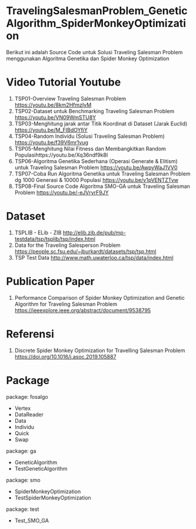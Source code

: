 # TravelingSalesmanProblem_GeneticAlgorithm_SpiderMonkeyOptimization
Berikut ini adalah Source Code untuk Solusi Traveling Salesman Problem menggunakan Algoritma Genetika dan Spider Monkey Optimization

# Video Tutorial Youtube
1. TSP01-Overview Traveling Salesman Problem https://youtu.be/8km2HfmzIyM
2. TSP02-Dataset untuk Benchmarking Traveling Salesman Problem https://youtu.be/VN09WmSTU8Y
3. TSP03-Menghitung jarak antar Titik Koordinat di Dataset (Jarak Euclid) https://youtu.be/M_FIBdOYfiY
4. TSP04-Random Individu (Solusi Traveling Salesman Problem) https://youtu.be/f39V6mr1vug
5. TSP05-Menghitung Nilai Fitness dan Membangkitkan Random Populasihttps://youtu.be/Xq36ndf9k8I
6. TSP06-Algoritma Genetika Sederhana (Operasi Generate & Elitism) untuk Traveling Salesman Problem https://youtu.be/AwpyWaJ1VV0
7. TSP07-Coba Run Algoritma Genetika untuk Traveling Salesman Problem dg 1000 Generasi & 10000 Populasi https://youtu.be/v1pVENTZTvw
8. TSP08-Final Source Code Algoritma SMO-GA untuk Traveling Salesman Problem https://youtu.be/-eJVryrF9JY

# Dataset
1. TSPLIB - ELib - ZIB http://elib.zib.de/pub/mp-testdata/tsp/tsplib/tsp/index.html
2. Data for the Traveling Salesperson Problem https://people.sc.fsu.edu/~jburkardt/datasets/tsp/tsp.html
3. TSP Test Data http://www.math.uwaterloo.ca/tsp/data/index.html

# Publication Paper
1. Performance Comparison of Spider Monkey Optimization and Genetic Algorithm for Traveling Salesman Problem https://ieeexplore.ieee.org/abstract/document/9538795

# Referensi
1. Discrete Spider Monkey Optimization for Travelling Salesman Problem https://doi.org/10.1016/j.asoc.2019.105887

# Package
package: fosalgo
+ Vertex
+ DataReader
+ Data
+ Individu
+ Quick
+ Swap

package: ga
+ GeneticAlgorithm
+ TestGeneticAlgorithm

package: smo
+ SpiderMonkeyOptimization
+ TestSpiderMonkeyOptimization

package: test
+ Test_SMO_GA
